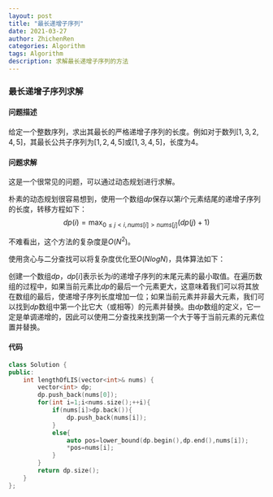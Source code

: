 ```yaml
---
layout: post
title: "最长递增子序列"
date: 2021-03-27
author: ZhichenRen
categories: Algorithm
tags: Algorithm
description: 求解最长递增子序列的方法
---
```


### 最长递增子序列求解

#### 问题描述
给定一个整数序列，求出其最长的严格递增子序列的长度。例如对于数列$[1,3,2,4,5]$，其最长公共子序列为$[1,2,4,5]$或$[1,3,4,5]$，长度为4。

#### 问题求解
这是一个很常见的问题，可以通过动态规划进行求解。

朴素的动态规划很容易想到，使用一个数组$dp$保存以第$i$个元素结尾的递增子序列的长度，转移方程如下：
$$dp(i)=\max_{0\le j<i, nums[i]>nums[j]}(dp(j)+1)$$

不难看出，这个方法的复杂度是$O(N^2)$。

使用贪心与二分查找可以将复杂度优化至$O(NlogN)$，具体算法如下：

创建一个数组$dp$，$dp[i]$表示长为$i$的递增子序列的末尾元素的最小取值。在遍历数组的过程中，如果当前元素比$dp$的最后一个元素更大，这意味着我们可以将其放在数组的最后，使递增子序列长度增加一位；如果当前元素并非最大元素，我们可以找到$dp$数组中第一个比它大（或相等）的元素并替换。由$dp$数组的定义，它一定是单调递增的，因此可以使用二分查找来找到第一个大于等于当前元素的元素位置并替换。

#### 代码
``` c++
class Solution {
public:
    int lengthOfLIS(vector<int>& nums) {
        vector<int> dp;
        dp.push_back(nums[0]);
        for(int i=1;i<nums.size();++i){
            if(nums[i]>dp.back()){
                dp.push_back(nums[i]);
            }
            else{
                auto pos=lower_bound(dp.begin(),dp.end(),nums[i]);
                *pos=nums[i];
            }
        }
        return dp.size();
    }
};
```